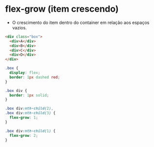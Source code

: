 # flex-grow (item crescendo)

- O crescimento do item dentro do container em relação aos espaços vazios.

```HTML
<div class="box">
  <div>A</div>
  <div>B</div>
  <div>C</div>
  <div>D</div>
</div>
```

```CSS
.box {
  display: flex;
  border: 1px dashed red;
}

.box div {
  border: 1px solid;
}

.box div:nth-child(2),
.box div:nth-child(3) {
  flex-grow: 1;
}

.box div:nth-child(1) {
  flex-grow: 2;
}
```